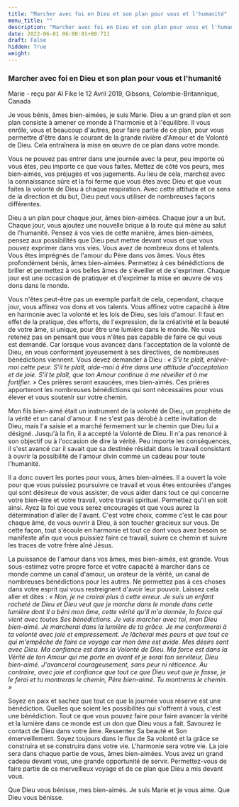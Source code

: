 ```yaml
---
title: "Marcher avec foi en Dieu et son plan pour vous et l'humanité"
menu_title: ""
description: "Marcher avec foi en Dieu et son plan pour vous et l'humanité"
date: 2022-06-01 06:00:01+00:711
draft: False
hidden: True
weight:
---
```

### Marcher avec foi en Dieu et son plan pour vous et l'humanité

Marie - reçu par Al Fike le 12 Avril 2019, Gibsons, Colombie-Britannique, Canada

Je vous bénis, âmes bien-aimées, je suis Marie. Dieu a un grand plan et son plan consiste à amener ce monde à l'harmonie et à l'équilibre. Il vous enrôle, vous et beaucoup d'autres, pour faire partie de ce plan, pour vous permettre d'être dans le courant de la grande rivière d'Amour et de Volonté de Dieu. Cela entraînera la mise en œuvre de ce plan dans votre monde.

Vous ne pouvez pas entrer dans une journée avec la peur, peu importe où vous êtes, peu importe ce que vous faites. Mettez de côté vos peurs, mes bien-aimés, vos préjugés et vos jugements. Au lieu de cela, marchez avec la connaissance sûre et la foi ferme que vous êtes avec Dieu et que vous faites la volonté de Dieu à chaque respiration. Avec cette attitude et ce sens de la direction et du but, Dieu peut vous utiliser de nombreuses façons différentes.

Dieu a un plan pour chaque jour, âmes bien-aimées. Chaque jour a un but. Chaque jour, vous ajoutez une nouvelle brique à la route qui mène au salut de l'humanité. Pensez à vos vies de cette manière, âmes bien-aimées, pensez aux possibilités que Dieu peut mettre devant vous et que vous pouvez exprimer dans vos vies. Vous avez de nombreux dons et talents. Vous êtes imprégnés de l'amour du Père dans vos âmes. Vous êtes profondément bénis, âmes bien-aimées. Permettez à ces bénédictions de briller et permettez à vos belles âmes de s'éveiller et de s'exprimer. Chaque jour est une occasion de pratiquer et d'exprimer la mise en œuvre de vos dons dans le monde.

Vous n'êtes peut-être pas un exemple parfait de cela, cependant, chaque jour, vous affinez vos dons et vos talents. Vous affinez votre capacité à être en harmonie avec la volonté et les lois de Dieu, ses lois d'amour. Il faut en effet de la pratique, des efforts, de l'expression, de la créativité et la beauté de votre âme, si unique, pour être une lumière dans le monde. Ne vous retenez pas en pensant que vous n'êtes pas capable de faire ce qui vous est demandé. Car lorsque vous avancez dans l'acceptation de la volonté de Dieu, en vous conformant joyeusement à ses directives, de nombreuses bénédictions viennent. Vous devez demander à Dieu :  *« S'il te plaît, enlève-moi cette peur. S'il te plaît, aide-moi à être dans une attitude d'acceptation et de joie. S'il te plaît, que ton Amour continue à me réveiller et à me fortifier. »* Ces prières seront exaucées, mes bien-aimés. Ces prières apporteront les nombreuses bénédictions qui sont nécessaires pour vous élever et vous soutenir sur votre chemin.

Mon fils bien-aimé était un instrument de la volonté de Dieu, un prophète de la vérité et un canal d'amour. Il ne s'est pas dérobé à cette invitation de Dieu, mais l'a saisie et a marché fermement sur le chemin que Dieu lui a désigné. Jusqu'à la fin, il a accepté la Volonté de Dieu. Il n'a pas renoncé à son objectif ou à l'occasion de dire la vérité. Peu importe les conséquences, il s'est avancé car il savait que sa destinée résidait dans le travail consistant à ouvrir la possibilité de l'amour divin comme un cadeau pour toute l'humanité.

Il a donc ouvert les portes pour vous, âmes bien-aimées. Il a ouvert la voie pour que vous puissiez poursuivre ce travail et vous êtes entourées d'anges qui sont désireux de vous assister, de vous aider dans tout ce qui concerne votre bien-être et votre travail, votre travail spirituel. Permettez qu'il en soit ainsi. Ayez la foi que vous serez encouragés et que vous aurez la détermination d'aller de l'avant. C'est votre choix, comme c'est le cas pour chaque âme, de vous ouvrir à Dieu, à son toucher gracieux sur vous. De cette façon, tout s'écoule en harmonie et tout ce dont vous avez besoin se manifeste afin que vous puissiez faire ce travail, suivre ce chemin et suivre les traces de votre frère aîné Jésus.

La puissance de l'amour dans vos âmes, mes bien-aimés, est grande. Vous sous-estimez votre propre force et votre capacité à marcher dans ce monde comme un canal d'amour, un orateur de la vérité, un canal de nombreuses bénédictions pour les autres. Ne permettez pas à ces choses dans votre esprit qui vous restreignent d'avoir leur pouvoir. Laissez cela aller et dites : *« Non, je ne croirai plus à cette erreur. Je suis un enfant racheté de Dieu et Dieu veut que je marche dans le monde dans cette lumière dont Il a béni mon âme, cette vérité qu'Il m'a donnée, la force qui vient avec toutes Ses bénédictions. Je vais marcher avec toi, mon Dieu bien-aimé. Je marcherai dans la lumière de ta grâce. Je me conformerai à ta volonté avec joie et empressement. Je lâcherai mes peurs et que tout ce qui m'empêche de faire ce voyage car mon âme est avide. Mes désirs sont avec Dieu. Ma confiance est dans la Volonté de Dieu. Ma force est dans la Vérité de ton Amour qui me porte en avant et je serai ton serviteur, Dieu bien-aimé. J'avancerai courageusement, sans peur ni réticence. Au contraire, avec joie et confiance que tout ce que Dieu veut que je fasse, je le ferai et tu montreras le chemin, Père bien-aimé. Tu montreras le chemin. »*

Soyez en paix et sachez que tout ce que la journée vous réserve est une bénédiction. Quelles que soient les possibilités qui s'offrent à vous, c'est une bénédiction. Tout ce que vous pouvez faire pour faire avancer la vérité et la lumière dans ce monde est un don que Dieu vous a fait. Savourez le contact de Dieu dans votre âme. Ressentez Sa beauté et Son émerveillement. Soyez toujours dans le flux de Sa volonté et la grâce se construira et se construira dans votre vie. L'harmonie sera votre vie. La joie sera dans chaque partie de vous, âmes bien-aimées. Vous avez un grand cadeau devant vous, une grande opportunité de servir. Permettez-vous de faire partie de ce merveilleux voyage et de ce plan que Dieu a mis devant vous.

Que Dieu vous bénisse, mes bien-aimés. Je suis Marie et je vous aime. Que Dieu vous bénisse.



